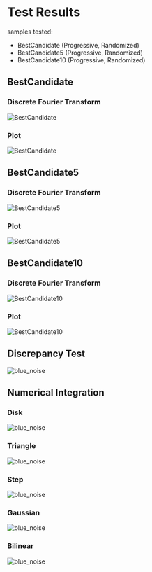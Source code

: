 # Test Results
 samples tested:
* BestCandidate (Progressive, Randomized)
* BestCandidate5 (Progressive, Randomized)
* BestCandidate10 (Progressive, Randomized)
## BestCandidate
### Discrete Fourier Transform
![BestCandidate](../../../_2d/samples/blue_noise/DFT_BestCandidate.png)  
### Plot
![BestCandidate](../../../_2d/samples/blue_noise/MakePlot_BestCandidate.png)  
## BestCandidate5
### Discrete Fourier Transform
![BestCandidate5](../../../_2d/samples/blue_noise/DFT_BestCandidate5.png)  
### Plot
![BestCandidate5](../../../_2d/samples/blue_noise/MakePlot_BestCandidate5.png)  
## BestCandidate10
### Discrete Fourier Transform
![BestCandidate10](../../../_2d/samples/blue_noise/DFT_BestCandidate10.png)  
### Plot
![BestCandidate10](../../../_2d/samples/blue_noise/MakePlot_BestCandidate10.png)  
## Discrepancy Test
![blue_noise](../../../_2d/samples/blue_noise/CalculateDiscrepancy.png)  
## Numerical Integration
### Disk
![blue_noise](../../../_2d/samples/blue_noise/Disk.png)  
### Triangle
![blue_noise](../../../_2d/samples/blue_noise/Triangle.png)  
### Step
![blue_noise](../../../_2d/samples/blue_noise/Step.png)  
### Gaussian
![blue_noise](../../../_2d/samples/blue_noise/Gaussian.png)  
### Bilinear
![blue_noise](../../../_2d/samples/blue_noise/Bilinear.png)  
